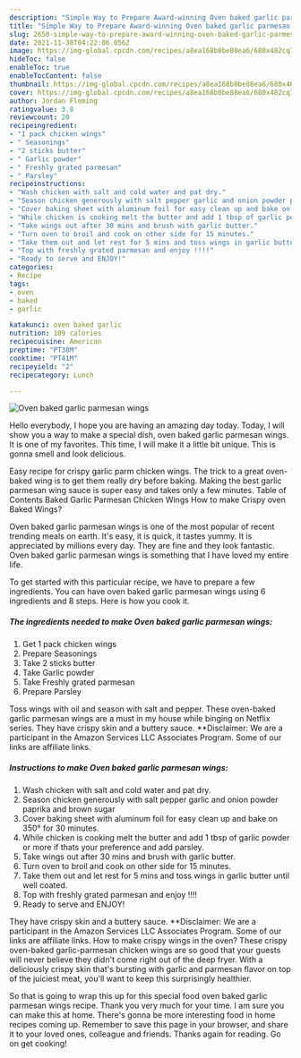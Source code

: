 ```yaml
---
description: "Simple Way to Prepare Award-winning Oven baked garlic parmesan wings"
title: "Simple Way to Prepare Award-winning Oven baked garlic parmesan wings"
slug: 2650-simple-way-to-prepare-award-winning-oven-baked-garlic-parmesan-wings
date: 2021-11-30T04:22:06.056Z
image: https://img-global.cpcdn.com/recipes/a8ea168b0be88ea6/680x482cq70/oven-baked-garlic-parmesan-wings-recipe-main-photo.jpg
hideToc: false
enableToc: true
enableTocContent: false
thumbnail: https://img-global.cpcdn.com/recipes/a8ea168b0be88ea6/680x482cq70/oven-baked-garlic-parmesan-wings-recipe-main-photo.jpg
cover: https://img-global.cpcdn.com/recipes/a8ea168b0be88ea6/680x482cq70/oven-baked-garlic-parmesan-wings-recipe-main-photo.jpg
author: Jordan Fleming
ratingvalue: 3.8
reviewcount: 20
recipeingredient:
- "1 pack chicken wings"
- " Seasonings"
- "2 sticks butter"
- " Garlic powder"
- " Freshly grated parmesan"
- " Parsley"
recipeinstructions:
- "Wash chicken with salt and cold water and pat dry."
- "Season chicken generously with salt pepper garlic and onion powder paprika and brown sugar"
- "Cover baking sheet with aluminum foil for easy clean up and bake on 350° for 30 minutes."
- "While chicken is cooking melt the butter and add 1 tbsp of garlic powder or more if thats your preference and add parsley."
- "Take wings out after 30 mins and brush with garlic butter."
- "Turn oven to broil and cook on other side for 15 minutes."
- "Take them out and let rest for 5 mins and toss wings in garlic butter until well coated."
- "Top with freshly grated parmesan and enjoy !!!!"
- "Ready to serve and ENJOY!"
categories:
- Recipe
tags:
- oven
- baked
- garlic

katakunci: oven baked garlic 
nutrition: 109 calories
recipecuisine: American
preptime: "PT38M"
cooktime: "PT41M"
recipeyield: "2"
recipecategory: Lunch

---
```



![Oven baked garlic parmesan wings](https://img-global.cpcdn.com/recipes/a8ea168b0be88ea6/680x482cq70/oven-baked-garlic-parmesan-wings-recipe-main-photo.jpg)

Hello everybody, I hope you are having an amazing day today. Today, I will show you a way to make a special dish, oven baked garlic parmesan wings. It is one of my favorites. This time, I will make it a little bit unique. This is gonna smell and look delicious.

Easy recipe for crispy garlic parm chicken wings. The trick to a great oven-baked wing is to get them really dry before baking. Making the best garlic parmesan wing sauce is super easy and takes only a few minutes. Table of Contents Baked Garlic Parmesan Chicken Wings How to make Crispy oven Baked Wings?

Oven baked garlic parmesan wings is one of the most popular of recent trending meals on earth. It's easy, it is quick, it tastes yummy. It is appreciated by millions every day. They are fine and they look fantastic. Oven baked garlic parmesan wings is something that I have loved my entire life.


To get started with this particular recipe, we have to prepare a few ingredients. You can have oven baked garlic parmesan wings using 6 ingredients and 8 steps. Here is how you cook it.

<!--inarticleads1-->

##### The ingredients needed to make Oven baked garlic parmesan wings:

1. Get 1 pack chicken wings
1. Prepare  Seasonings
1. Take 2 sticks butter
1. Take  Garlic powder
1. Take  Freshly grated parmesan
1. Prepare  Parsley


Toss wings with oil and season with salt and pepper. These oven-baked garlic parmesan wings are a must in my house while binging on Netflix series. They have crispy skin and a buttery sauce. **Disclaimer: We are a participant in the Amazon Services LLC Associates Program. Some of our links are affiliate links. 

<!--inarticleads2-->

##### Instructions to make Oven baked garlic parmesan wings:

1. Wash chicken with salt and cold water and pat dry.
1. Season chicken generously with salt pepper garlic and onion powder paprika and brown sugar
1. Cover baking sheet with aluminum foil for easy clean up and bake on 350° for 30 minutes.
1. While chicken is cooking melt the butter and add 1 tbsp of garlic powder or more if thats your preference and add parsley.
1. Take wings out after 30 mins and brush with garlic butter.
1. Turn oven to broil and cook on other side for 15 minutes.
1. Take them out and let rest for 5 mins and toss wings in garlic butter until well coated.
1. Top with freshly grated parmesan and enjoy !!!!
1. Ready to serve and ENJOY!

They have crispy skin and a buttery sauce. **Disclaimer: We are a participant in the Amazon Services LLC Associates Program. Some of our links are affiliate links. How to make crispy wings in the oven? These crispy oven-baked garlic-parmesan chicken wings are so good that your guests will never believe they didn&#39;t come right out of the deep fryer. With a deliciously crispy skin that&#39;s bursting with garlic and parmesan flavor on top of the juiciest meat, you&#39;ll want to keep this surprisingly healthier. 

So that is going to wrap this up for this special food oven baked garlic parmesan wings recipe. Thank you very much for your time. I am sure you can make this at home. There's gonna be more interesting food in home recipes coming up. Remember to save this page in your browser, and share it to your loved ones, colleague and friends. Thanks again for reading. Go on get cooking!
